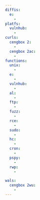 ```yaml
---
diffis:
  e:
    -
platfs:
  vulnhub:
    -
curls:
  cengbox 2:
    -
  cengbox 2ac:
    -
functions:
  unix:
    -
  e:
    -
  vulnhub:
    -
  al:
    -
  ftp:
    -
  fuzz:
    -
  rce:
    -
  sudo:
    -
  hc:
    -
  cron:
    -
  pspy:
    -
  rwp:
    -

wals:
  cengbox 2wu:
    -
---
```

